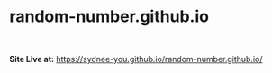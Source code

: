 # random-number.github.io
<br>

**Site Live at:** https://sydnee-you.github.io/random-number.github.io/ 

